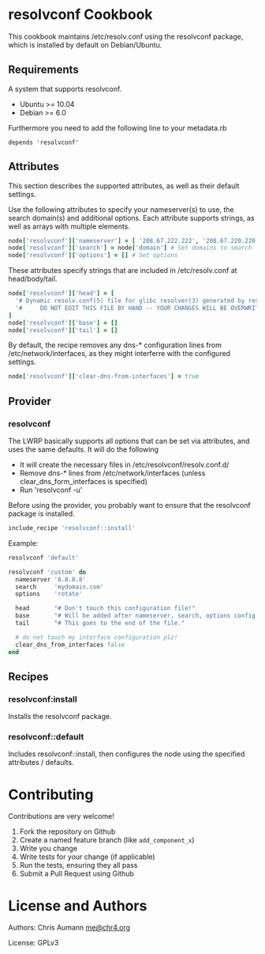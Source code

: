 # resolvconf Cookbook

This cookbook maintains /etc/resolv.conf using the resolvconf package, which is installed by default on Debian/Ubuntu.

## Requirements

A system that supports resolvconf.

- Ubuntu >= 10.04
- Debian >= 6.0

Furthermore you need to add the following line to your metadata.rb

    depends 'resolvconf'


## Attributes

This section describes the supported attributes, as well as their default settings.

Use the following attributes to specify your nameserver(s) to use, the search domain(s) and additional options.
Each attribute supports strings, as well as arrays with multiple elements.

```ruby
node['resolvconf']['nameserver'] = [ '208.67.222.222', '208.67.220.220' ] # Set nameserver(s) to use
node['resolvconf']['search'] = node['domain'] # Set domains to search
node['resolvconf']['options'] = [] # Set options
```


These attributes specify strings that are included in /etc/resolv.conf at head/body/tail.

```ruby
node['resolvconf']['head'] = [
  '# Dynamic resolv.conf(5) file for glibc resolver(3) generated by resolvconf(8)',
  '#     DO NOT EDIT THIS FILE BY HAND -- YOUR CHANGES WILL BE OVERWRITTEN'
]
node['resolvconf']['base'] = []
node['resolvconf']['tail'] = []
```


By default, the recipe removes any dns-* configuration lines from /etc/network/interfaces,
as they might interferre with the configured settings.

```ruby
node['resolvconf']['clear-dns-from-interfaces'] = true
```


## Provider

### resolvconf

The LWRP basically supports all options that can be set via attributes, and uses the same defaults.
It will do the following

- It will create the necessary files in /etc/resolvconf/resolv.conf.d/
- Remove dns-* lines from /etc/network/interfaces (unless clear_dns_form_interfaces is specified)
- Run 'resolvconf -u'

Before using the provider, you probably want to ensure that the resolvconf package is installed.

```ruby
include_recipe 'resolvconf::install'
```

Example:

```ruby
resolvconf 'default'
```

```ruby
resolvconf 'custom' do
  nameserver '8.8.8.8'
  search     'mydomain.com'
  options    'rotate'

  head       "# Don't touch this configuration file!"
  base       "# Will be added after nameserver, search, options config items"
  tail       "# This goes to the end of the file."

  # do not touch my interface configuration plz!
  clear_dns_from_interfaces false
end
```


## Recipes

### resolvconf:install

Installs the resolvconf package.


### resolvconf::default

Includes resolvconf::install, then configures the node using the specified attributes / defaults.



# Contributing

Contributions are very welcome!

1. Fork the repository on Github
2. Create a named feature branch (like `add_component_x`)
3. Write you change
4. Write tests for your change (if applicable)
5. Run the tests, ensuring they all pass
6. Submit a Pull Request using Github


# License and Authors

Authors: Chris Aumann <me@chr4.org>

License: GPLv3
